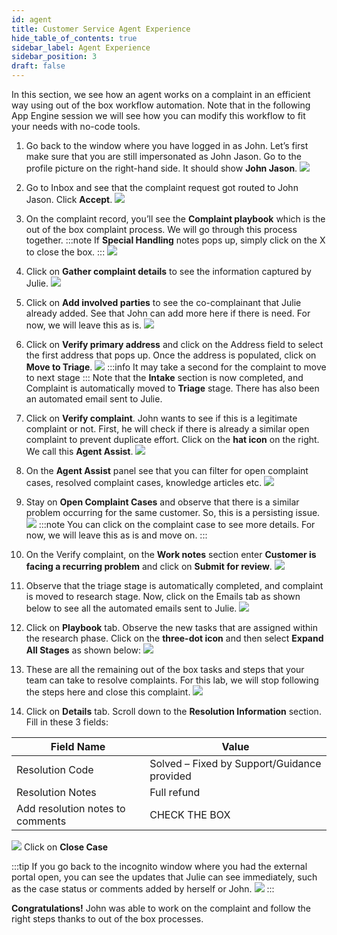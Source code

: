 ```yaml
---
id: agent
title: Customer Service Agent Experience
hide_table_of_contents: true
sidebar_label: Agent Experience
sidebar_position: 3
draft: false
---
```


In this section, we see how an agent works on a complaint in an efficient way using out of the box workflow automation. Note that in the following App Engine session we will see how you can modify this workflow to fit your needs with no-code tools.

1.	Go back to the window where you have logged in as John. Let’s first make sure that you are still impersonated as John Jason. Go to the profile picture on the right-hand side. It should show **John Jason**.
![](../images/2023-09-19-11-24-05.png)


2.	Go to Inbox and see that the complaint request got routed to John Jason. Click **Accept**.
![](../images/2023-09-19-11-24-30.png)


3.	On the complaint record, you’ll see the **Complaint playbook** which is the out of the box complaint process. We will go through this process together. 
:::note
If **Special Handling** notes pops up, simply click on the X to close the box.
:::
![](../images/2023-09-19-11-25-20.png)


4.	Click on **Gather complaint details** to see the information captured by Julie.
![](../images/2023-09-19-11-26-09.png)


5.	Click on **Add involved parties** to see the co-complainant that Julie already added. See that John can add more here if there is need. For now, we will leave this as is.
![](../images/2023-09-19-11-26-43.png)


6.	Click on **Verify primary address** and click on the Address field to select the first address that pops up. Once the address is populated, click on **Move to Triage**. 
![](../images/2023-09-19-11-27-47.png)
:::info
It may take a second for the complaint to move to next stage
:::
Note that the **Intake** section is now completed, and Complaint is automatically moved to **Triage** stage. There has also been an automated email sent to Julie.


7.	Click on **Verify complaint**.  John wants to see if this is a legitimate complaint or not. First, he will check if there is already a similar open complaint to prevent duplicate effort. Click on the **hat icon** on the right. We call this **Agent Assist**.
![](../images/2023-09-19-11-29-09.png)


8. On the **Agent Assist** panel see that you can filter for open complaint cases, resolved complaint cases, knowledge articles etc.
![](../images/2023-09-19-11-29-44.png)


9.	Stay on **Open Complaint Cases** and observe that there is a similar problem occurring for the same customer. So, this is a persisting issue.
![](../images/2023-09-19-11-30-25.png)
:::note
You can click on the complaint case to see more details. For now, we will leave this as is and move on.
:::

10.	On the Verify complaint, on the **Work notes** section enter **Customer is facing a recurring problem** and click on **Submit for review**.
![](../images/2023-09-19-11-30-46.png)


11.	Observe that the triage stage is automatically completed, and complaint is moved to research stage. Now, click on the Emails tab as shown below to see all the automated emails sent to Julie.
![](../images/2023-09-19-11-32-02.png)


12.	Click on **Playbook** tab. Observe the new tasks that are assigned within the research phase. Click on the **three-dot icon** and then select **Expand All Stages** as shown below:
![](../images/2023-09-19-11-32-47.png)


13.	These are all the remaining out of the box tasks and steps that your team can take to resolve complaints. For this lab, we will stop following the steps here and close this complaint.
![](../images/2023-09-19-11-33-04.png)


14.	 Click on **Details** tab. Scroll down to the **Resolution Information** section. Fill in these 3 fields:

 |Field Name|Value|
 |---|---|
 |Resolution Code| Solved – Fixed by Support/Guidance provided|
 |Resolution Notes| Full refund|
 |Add resolution notes to comments| CHECK THE BOX|
![](../images/2023-09-19-11-35-03.png)
Click on **Close Case**

:::tip
If you go back to the incognito window where you had the external portal open, you can see the updates that Julie can see immediately, such as the case status or comments added by herself or John.
![](../images/2023-09-19-11-36-02.png)
:::

**Congratulations!** John was able to work on the complaint and follow the right steps thanks to out of the box processes.